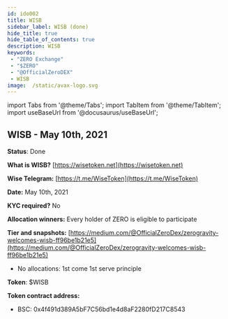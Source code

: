 ```yaml
---
id: ido002
title: WISB
sidebar_label: WISB (done)
hide_title: true
hide_table_of_contents: true
description: WISB
keywords:
 - "ZERO Exchange"
 - "$ZERO"
 - "@OfficialZeroDEX"
 - WISB
image:  /static/avax-logo.svg
---
```


import Tabs from '@theme/Tabs';
import TabItem from '@theme/TabItem';
import useBaseUrl from '@docusaurus/useBaseUrl';


## WISB - May 10th, 2021

**Status**: Done

**What is WISB?** [https://wisetoken.net](https://wisetoken.net)

**Wise Telegram:** [https://t.me/WiseToken](https://t.me/WiseToken)

**Date:** May 10th, 2021

**KYC required?** No

**Allocation winners:** Every holder of ZERO is eligible to participate

**Tier and snapshots:** [https://medium.com/@OfficialZeroDex/zerogravity-welcomes-wisb-ff96be1b21e5](https://medium.com/@OfficialZeroDex/zerogravity-welcomes-wisb-ff96be1b21e5)
  * No allocations: 1st come 1st serve principle

**Token**: $WISB

**Token contract address:**
* BSC: 0x4f491d389A5bF7C56bd1e4d8aF2280fD217C8543
